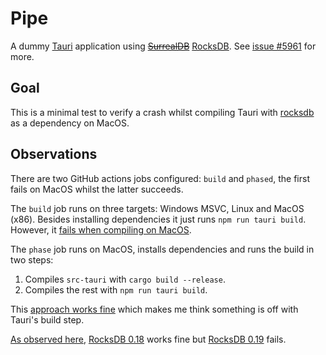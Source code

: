 # Pipe

A dummy [Tauri](https://tauri.app/) application using ~~[SurrealDB](https://surrealdb.com/)~~ [RocksDB](https://rocksdb.org/). See [issue #5961](https://github.com/tauri-apps/tauri/issues/5961) for more.

## Goal

This is a minimal test to verify a crash whilst compiling Tauri with [rocksdb](https://github.com/rust-rocksdb/rust-rocksdb) as a dependency on MacOS.

## Observations

There are two GitHub actions jobs configured: `build` and `phased`, the first fails on MacOS whilst the latter succeeds.

The `build` job runs on three targets: Windows MSVC, Linux and MacOS (x86). Besides installing dependencies it just runs `npm run tauri build`. However, it [fails when compiling on MacOS](https://github.com/arnau/pipe/actions/runs/3668831344/jobs/6202223727).

The `phase` job runs on MacOS, installs dependencies and runs the build in two steps:

1. Compiles `src-tauri` with `cargo build --release`.
2. Compiles the rest with `npm run tauri build`.

This [approach works fine](https://github.com/arnau/pipe/actions/runs/3822299743/jobs/6502296848) which makes me think something is off with Tauri's build step.


[As observed here](https://github.com/tauri-apps/tauri/issues/5961#issuecomment-1370534880), [RocksDB 0.18](https://docs.rs/rocksdb/0.18.0/rocksdb/index.html) works fine but [RocksDB 0.19](https://docs.rs/rocksdb/0.19.0/rocksdb/index.html) fails. 
